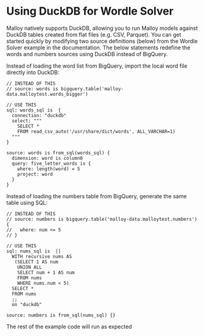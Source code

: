 # Using DuckDB for Wordle Solver
Malloy natively supports DuckDB, allowing you to run Malloy models against DuckDB tables created from flat files (e.g. CSV, Parquet).
You can get started quickly by modifying two source definitions (below) from the Wordle Solver example in the documentation.
The below statements redefine the words and numbers sources using DuckDB instead of BigQuery.

Instead of loading the word list from BigQuery, import the local word file directly into DuckDB:

```
// INSTEAD OF THIS
// source: words is bigquery.table('malloy-data.malloytest.words_bigger')

// USE THIS
sql: words_sql is  {
  connection: "duckdb"
  select: """
    SELECT *
    FROM read_csv_auto('/usr/share/dict/words', ALL_VARCHAR=1)
  """
}

source: words is from_sql(words_sql) {
  dimension: word is column0
  query: five_letter_words is {
    where: length(word) = 5
    project: word
  }
}
```

Instead of loading the numbers table from BigQuery, generate the same table using SQL:

```
// INSTEAD OF THIS
// source: numbers is bigquery.table('malloy-data.malloytest.numbers') {
//   where: num <= 5
// }

// USE THIS
sql: nums_sql is  ||
  WITH recursive nums AS
   (SELECT 1 AS num
    UNION ALL
    SELECT num + 1 AS num
    FROM nums
    WHERE nums.num < 5)
  SELECT *
  FROM nums
  ;;
  on "duckdb"

source: numbers is from_sql(nums_sql) {}
```

The rest of the example code will run as expected

